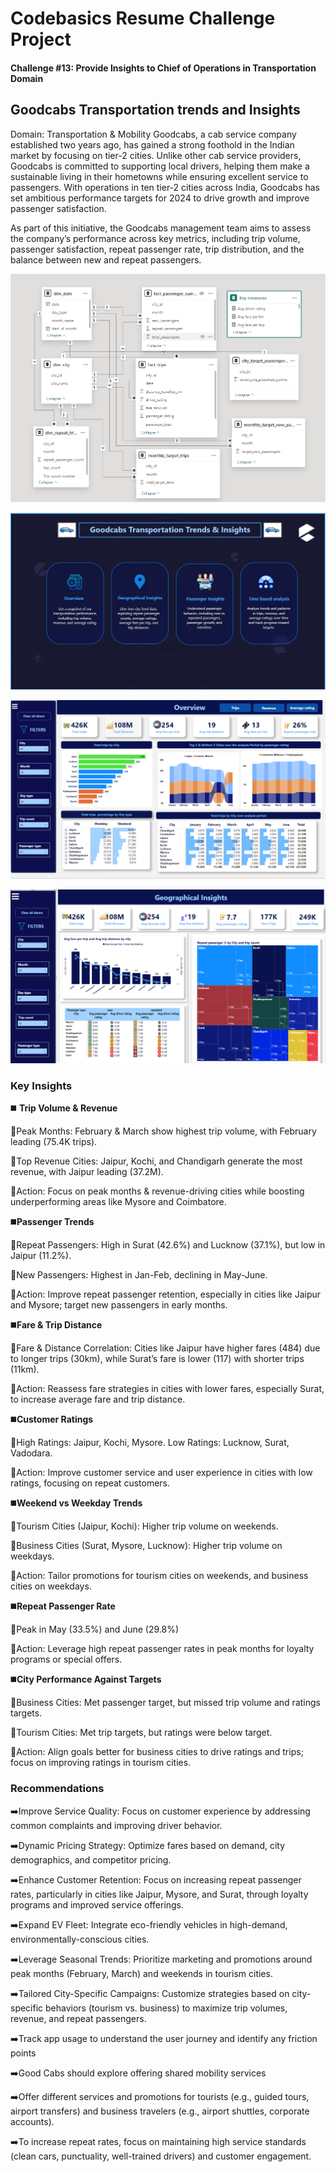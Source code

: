 # Codebasics Resume Challenge Project

#### Challenge #13: Provide Insights to Chief of Operations in Transportation Domain

## Goodcabs Transportation trends and Insights
Domain:  Transportation & Mobility 
Goodcabs, a cab service company established two years ago, has gained a strong foothold in the Indian market by focusing on tier-2 cities. Unlike other cab service providers, Goodcabs is committed to supporting local drivers, helping them make a sustainable living in their hometowns while ensuring excellent service to passengers. With operations in ten tier-2 cities across India, Goodcabs has set ambitious performance targets for 2024 to drive growth and improve passenger satisfaction. 

As part of this initiative, the Goodcabs management team aims to assess the company’s performance across key metrics, including trip volume, passenger satisfaction, repeat passenger rate, trip distribution, and the balance between new and repeat passengers. 

![Data Model](https://raw.githubusercontent.com/kalpanasanikommu/Goodcabs/main/Data%20Model.png)

![Home Page](https://raw.githubusercontent.com/kalpanasanikommu/Goodcabs/main/Home.png)

![Overview](https://raw.githubusercontent.com/kalpanasanikommu/Goodcabs/main/Overview.png)

![Geographical Insights](https://raw.githubusercontent.com/kalpanasanikommu/Goodcabs/main/Geographical%20Insights.png)




### Key Insights
◼️ **Trip Volume & Revenue**

🔸Peak Months: February & March show highest trip volume, with February leading (75.4K trips).

🔸Top Revenue Cities: Jaipur, Kochi, and Chandigarh generate the most revenue, with Jaipur leading (37.2M).

🔹Action: Focus on peak months & revenue-driving cities while boosting underperforming areas like Mysore and Coimbatore.

◼️**Passenger Trends**

🔸Repeat Passengers: High in Surat (42.6%) and Lucknow (37.1%), but low in Jaipur (11.2%).

🔸New Passengers: Highest in Jan-Feb, declining in May-June.

🔹Action: Improve repeat passenger retention, especially in cities like Jaipur and Mysore; target new passengers in early months.

◼️**Fare & Trip Distance**

🔸Fare & Distance Correlation: Cities like Jaipur have higher fares (484) due to longer trips (30km), while Surat’s fare is lower (117) with shorter trips (11km).

🔹Action: Reassess fare strategies in cities with lower fares, especially Surat, to increase average fare and trip distance.

◼️**Customer Ratings**

🔸High Ratings: Jaipur, Kochi, Mysore. Low Ratings: Lucknow, Surat, Vadodara.

🔹Action: Improve customer service and user experience in cities with low ratings, focusing on repeat customers.

◼️**Weekend vs Weekday Trends**

🔸Tourism Cities (Jaipur, Kochi): Higher trip volume on weekends.

🔸Business Cities (Surat, Mysore, Lucknow): Higher trip volume on weekdays.

🔹Action: Tailor promotions for tourism cities on weekends, and business cities on weekdays.

◼️**Repeat Passenger Rate**

🔸Peak in May (33.5%) and June (29.8%)

🔹Action: Leverage high repeat passenger rates in peak months for loyalty programs or special offers.

◼️**City Performance Against Targets**

🔸Business Cities: Met passenger target, but missed trip volume and ratings targets.

🔸Tourism Cities: Met trip targets, but ratings were below target.

🔹Action: Align goals better for business cities to drive ratings and trips; focus on improving ratings in tourism cities.

### Recommendations

➡️Improve Service Quality: Focus on customer experience by addressing common complaints and improving driver behavior.

➡️Dynamic Pricing Strategy: Optimize fares based on demand, city demographics, and competitor pricing.

➡️Enhance Customer Retention: Focus on increasing repeat passenger rates, particularly in cities like Jaipur, Mysore, and Surat, through loyalty programs and improved service offerings.

➡️Expand EV Fleet: Integrate eco-friendly vehicles in high-demand, environmentally-conscious cities.

➡️Leverage Seasonal Trends: Prioritize marketing and promotions around peak months (February, March) and weekends in tourism cities.

➡️Tailored City-Specific Campaigns: Customize strategies based on city-specific behaviors (tourism vs. business) to maximize trip volumes, revenue, and repeat passengers.

➡️Track app usage to understand the user journey and identify any friction points

➡️Good Cabs should explore offering shared mobility services 

➡️Offer different services and promotions for tourists (e.g., guided tours, airport transfers) and business travelers (e.g., airport shuttles, corporate accounts).

➡️To increase repeat rates, focus on maintaining high service standards (clean cars, punctuality, well-trained drivers) and customer engagement.

